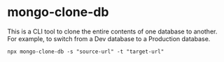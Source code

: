 # mongo-clone-db

This is a CLI tool to clone the entire contents of one database to another. For example, to switch from a Dev database to a Production database.

```
npx mongo-clone-db -s "source-url" -t "target-url"
```
